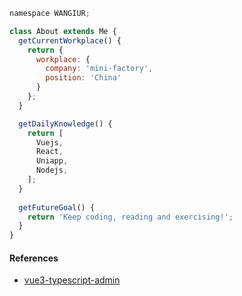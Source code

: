 <!--
**WANGIUR/WANGIUR** is a ✨ _special_ ✨ repository because its `README.md` (this file) appears on your GitHub profile.

Here are some ideas to get you started:

- 🔭 I’m currently working on ...
- 🌱 I’m currently learning ...
- 👯 I’m looking to collaborate on ...
- 🤔 I’m looking for help with ...
- 💬 Ask me about ...
- 📫 How to reach me: ...
- 😄 Pronouns: ...
- ⚡ Fun fact: ...
-->

````js
namespace WANGIUR;

class About extends Me { 
  getCurrentWorkplace() {
    return {
      workplace: {
        company: 'mini-factory',
        position: 'China'
      }
    };
  }

  getDailyKnowledge() {
    return [
      Vuejs,
      React,
      Uniapp,
      Nodejs,
    ];
  }
  
  getFutureGoal() {
    return 'Keep coding, reading and exercising!';
  } 
}
````

#### References

- [vue3-typescript-admin](https://github.com/WANGIUR/vue3-typescript-admin)

